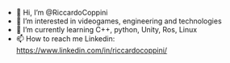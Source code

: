 - 👋 Hi, I’m @RiccardoCoppini
- 👀 I’m interested in videogames, engineering and technologies
- 🌱 I’m currently learning C++, python, Unity, Ros, Linux
- 📫 How to reach me Linkedin: https://www.linkedin.com/in/riccardocoppini/

<!---
RiccardoCoppini/RiccardoCoppini is a ✨ special ✨ repository because its `README.md` (this file) appears on your GitHub profile.
You can click the Preview link to take a look at your changes.
--->
